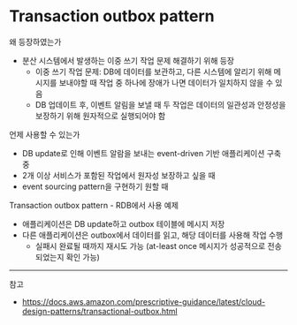 # Transaction outbox pattern
왜 등장하였는가
- 분산 시스템에서 발생하는 이중 쓰기 작업 문제 해결하기 위해 등장
  - 이중 쓰기 작업 문제: DB에 데이터를 보관하고, 다른 시스템에 알리기 위해 메시지를 보내야할 때 작업 중 하나에 장애가 나면 데이터가 일치하지 않을 수 있음
  - DB 업데이트 후, 이벤트 알림을 보낼 때 두 작업은 데이터의 일관성과 안정성을 보장하기 위해 원자적으로 실행되어야 함

언제 사용할 수 있는가
- DB update로 인해 이벤트 알람을 보내는 event-driven 기반 애플리케이션 구축중
- 2개 이상 서비스가 포함된 작업에서 원자성 보장하고 싶을 때 
- event sourcing pattern을 구현하기 원할 때

Transaction outbox pattern - RDB에서 사용 예제
- 애플리케이션은 DB update하고 outbox 테이블에 메시지 저장
- 다른 애플리케이션은 outbox에서 데이터를 읽고, 해당 데이터를 사용해 작업 수행
  - 실패시 완료될 때까지 재시도 가능 (at-least once 메시지가 성공적으로 전송되었는지 확인 가능)

***
참고
- https://docs.aws.amazon.com/prescriptive-guidance/latest/cloud-design-patterns/transactional-outbox.html

